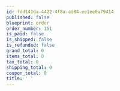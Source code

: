 ```yaml
---
id: fdd141da-4422-4f8a-ad84-ee1ee0a79414
published: false
blueprint: order
order_number: 151
is_paid: false
is_shipped: false
is_refunded: false
grand_total: 0
items_total: 0
tax_total: 0
shipping_total: 0
coupon_total: 0
title: ' '
---
```

